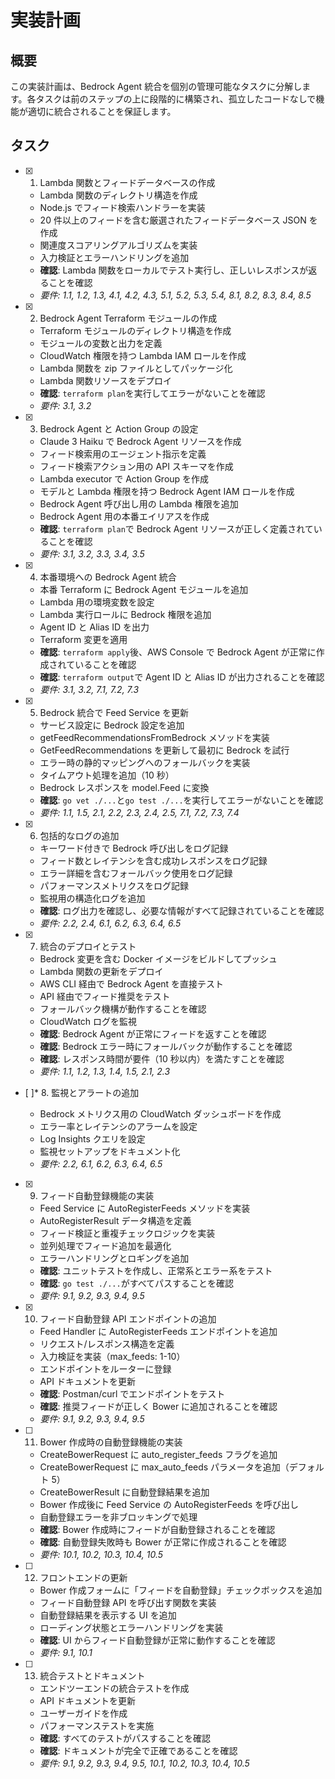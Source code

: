 # 実装計画

## 概要

この実装計画は、Bedrock Agent 統合を個別の管理可能なタスクに分解します。各タスクは前のステップの上に段階的に構築され、孤立したコードなしで機能が適切に統合されることを保証します。

## タスク

- [x] 1. Lambda 関数とフィードデータベースの作成

  - Lambda 関数のディレクトリ構造を作成
  - Node.js でフィード検索ハンドラーを実装
  - 20 件以上のフィードを含む厳選されたフィードデータベース JSON を作成
  - 関連度スコアリングアルゴリズムを実装
  - 入力検証とエラーハンドリングを追加
  - **確認**: Lambda 関数をローカルでテスト実行し、正しいレスポンスが返ることを確認
  - _要件: 1.1, 1.2, 1.3, 4.1, 4.2, 4.3, 5.1, 5.2, 5.3, 5.4, 8.1, 8.2, 8.3, 8.4, 8.5_

- [x] 2. Bedrock Agent Terraform モジュールの作成

  - Terraform モジュールのディレクトリ構造を作成
  - モジュールの変数と出力を定義
  - CloudWatch 権限を持つ Lambda IAM ロールを作成
  - Lambda 関数を zip ファイルとしてパッケージ化
  - Lambda 関数リソースをデプロイ
  - **確認**: `terraform plan`を実行してエラーがないことを確認
  - _要件: 3.1, 3.2_

- [x] 3. Bedrock Agent と Action Group の設定

  - Claude 3 Haiku で Bedrock Agent リソースを作成
  - フィード検索用のエージェント指示を定義
  - フィード検索アクション用の API スキーマを作成
  - Lambda executor で Action Group を作成
  - モデルと Lambda 権限を持つ Bedrock Agent IAM ロールを作成
  - Bedrock Agent 呼び出し用の Lambda 権限を追加
  - Bedrock Agent 用の本番エイリアスを作成
  - **確認**: `terraform plan`で Bedrock Agent リソースが正しく定義されていることを確認
  - _要件: 3.1, 3.2, 3.3, 3.4, 3.5_

- [x] 4. 本番環境への Bedrock Agent 統合

  - 本番 Terraform に Bedrock Agent モジュールを追加
  - Lambda 用の環境変数を設定
  - Lambda 実行ロールに Bedrock 権限を追加
  - Agent ID と Alias ID を出力
  - Terraform 変更を適用
  - **確認**: `terraform apply`後、AWS Console で Bedrock Agent が正常に作成されていることを確認
  - **確認**: `terraform output`で Agent ID と Alias ID が出力されることを確認
  - _要件: 3.1, 3.2, 7.1, 7.2, 7.3_

- [x] 5. Bedrock 統合で Feed Service を更新

  - サービス設定に Bedrock 設定を追加
  - getFeedRecommendationsFromBedrock メソッドを実装
  - GetFeedRecommendations を更新して最初に Bedrock を試行
  - エラー時の静的マッピングへのフォールバックを実装
  - タイムアウト処理を追加（10 秒）
  - Bedrock レスポンスを model.Feed に変換
  - **確認**: `go vet ./...`と`go test ./...`を実行してエラーがないことを確認
  - _要件: 1.1, 1.5, 2.1, 2.2, 2.3, 2.4, 2.5, 7.1, 7.2, 7.3, 7.4_

- [x] 6. 包括的なログの追加

  - キーワード付きで Bedrock 呼び出しをログ記録
  - フィード数とレイテンシを含む成功レスポンスをログ記録
  - エラー詳細を含むフォールバック使用をログ記録
  - パフォーマンスメトリクスをログ記録
  - 監視用の構造化ログを追加
  - **確認**: ログ出力を確認し、必要な情報がすべて記録されていることを確認
  - _要件: 2.2, 2.4, 6.1, 6.2, 6.3, 6.4, 6.5_

- [x] 7. 統合のデプロイとテスト

  - Bedrock 変更を含む Docker イメージをビルドしてプッシュ
  - Lambda 関数の更新をデプロイ
  - AWS CLI 経由で Bedrock Agent を直接テスト
  - API 経由でフィード推奨をテスト
  - フォールバック機構が動作することを確認
  - CloudWatch ログを監視
  - **確認**: Bedrock Agent が正常にフィードを返すことを確認
  - **確認**: Bedrock エラー時にフォールバックが動作することを確認
  - **確認**: レスポンス時間が要件（10 秒以内）を満たすことを確認
  - _要件: 1.1, 1.2, 1.3, 1.4, 1.5, 2.1, 2.3_

- [ ]\* 8. 監視とアラートの追加

  - Bedrock メトリクス用の CloudWatch ダッシュボードを作成
  - エラー率とレイテンシのアラームを設定
  - Log Insights クエリを設定
  - 監視セットアップをドキュメント化
  - _要件: 2.2, 6.1, 6.2, 6.3, 6.4, 6.5_

- [x] 9. フィード自動登録機能の実装

  - Feed Service に AutoRegisterFeeds メソッドを実装
  - AutoRegisterResult データ構造を定義
  - フィード検証と重複チェックロジックを実装
  - 並列処理でフィード追加を最適化
  - エラーハンドリングとロギングを追加
  - **確認**: ユニットテストを作成し、正常系とエラー系をテスト
  - **確認**: `go test ./...`がすべてパスすることを確認
  - _要件: 9.1, 9.2, 9.3, 9.4, 9.5_

- [x] 10. フィード自動登録 API エンドポイントの追加

  - Feed Handler に AutoRegisterFeeds エンドポイントを追加
  - リクエスト/レスポンス構造を定義
  - 入力検証を実装（max_feeds: 1-10）
  - エンドポイントをルーターに登録
  - API ドキュメントを更新
  - **確認**: Postman/curl でエンドポイントをテスト
  - **確認**: 推奨フィードが正しく Bower に追加されることを確認
  - _要件: 9.1, 9.2, 9.3, 9.4, 9.5_

- [ ] 11. Bower 作成時の自動登録機能の実装

  - CreateBowerRequest に auto_register_feeds フラグを追加
  - CreateBowerRequest に max_auto_feeds パラメータを追加（デフォルト 5）
  - CreateBowerResult に自動登録結果を追加
  - Bower 作成後に Feed Service の AutoRegisterFeeds を呼び出し
  - 自動登録エラーを非ブロッキングで処理
  - **確認**: Bower 作成時にフィードが自動登録されることを確認
  - **確認**: 自動登録失敗時も Bower が正常に作成されることを確認
  - _要件: 10.1, 10.2, 10.3, 10.4, 10.5_

- [ ] 12. フロントエンドの更新

  - Bower 作成フォームに「フィードを自動登録」チェックボックスを追加
  - フィード自動登録 API を呼び出す関数を実装
  - 自動登録結果を表示する UI を追加
  - ローディング状態とエラーハンドリングを実装
  - **確認**: UI からフィード自動登録が正常に動作することを確認
  - _要件: 9.1, 10.1_

- [ ] 13. 統合テストとドキュメント

  - エンドツーエンドの統合テストを作成
  - API ドキュメントを更新
  - ユーザーガイドを作成
  - パフォーマンステストを実施
  - **確認**: すべてのテストがパスすることを確認
  - **確認**: ドキュメントが完全で正確であることを確認
  - _要件: 9.1, 9.2, 9.3, 9.4, 9.5, 10.1, 10.2, 10.3, 10.4, 10.5_
